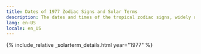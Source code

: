 ```yaml
---
title: Dates of 1977 Zodiac Signs and Solar Terms
description: The dates and times of the tropical zodiac signs, widely used in western astrology, and solar terms of year 1977
lang: en-US
locale: en_US
---
```

{% include_relative _solarterm_details.html year="1977" %}

